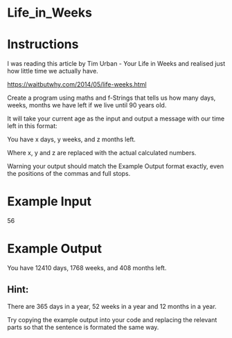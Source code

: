 # Life_in_Weeks

# Instructions

I was reading this article by Tim Urban - Your Life in Weeks and realised just how little time we actually have.

https://waitbutwhy.com/2014/05/life-weeks.html

Create a program using maths and f-Strings that tells us how many days, weeks, months we have left if we live until 90 years old.

It will take your current age as the input and output a message with our time left in this format:

You have x days, y weeks, and z months left.

Where x, y and z are replaced with the actual calculated numbers.

Warning your output should match the Example Output format exactly, even the positions of the commas and full stops.

# Example Input
56
# Example Output
You have 12410 days, 1768 weeks, and 408 months left.


## Hint:

There are 365 days in a year, 52 weeks in a year and 12 months in a year.

Try copying the example output into your code and replacing the relevant parts so that the sentence is formated the same way.
